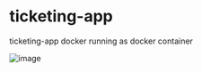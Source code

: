 # ticketing-app
ticketing-app docker running as docker container

![image](https://github.com/arifk2/ticketing-app/assets/42522100/13d3842a-8b8b-43d5-b45e-f51f0c0e9ab6)

